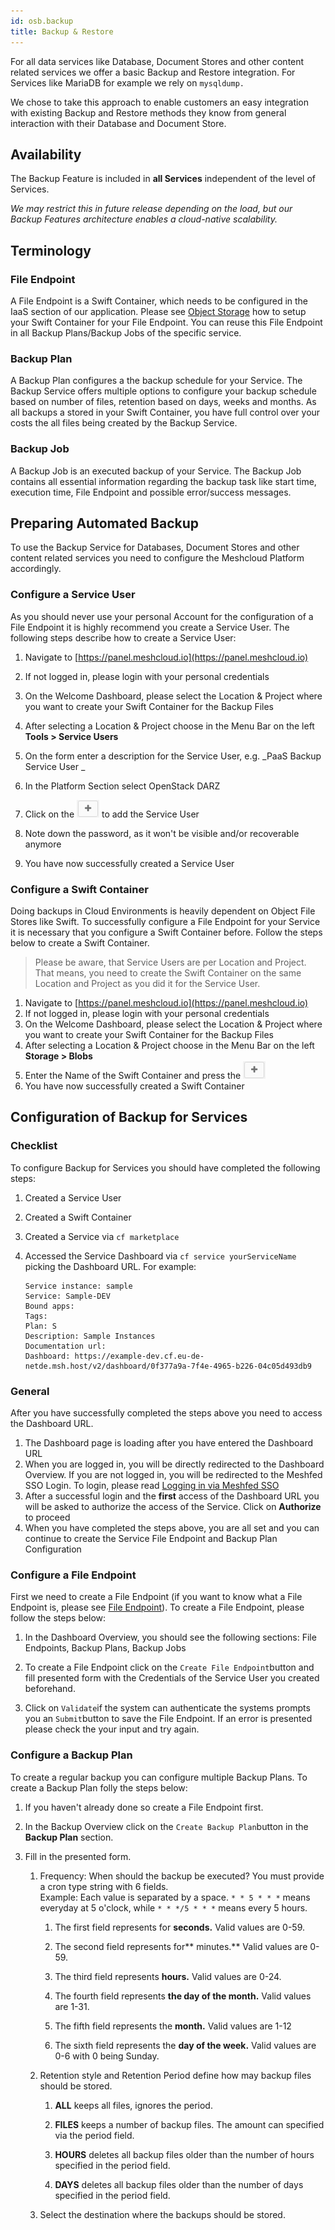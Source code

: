 ```yaml
---
id: osb.backup
title: Backup & Restore
---
```

For all data services like Database, Document Stores and other content related services we offer a basic Backup and Restore integration. For Services like MariaDB for example we rely on `mysqldump.`

We chose to take this approach to enable customers an easy integration with existing Backup and Restore methods they know from general interaction with their Database and Document Store.

## Availability

The Backup Feature is included in **all Services** independent of the level of Services.

_We may restrict this in future release depending on the load, but our Backup Features architecture enables a cloud-native scalability._

## Terminology

### File Endpoint

A File Endpoint is a Swift Container, which needs to be configured in the IaaS section of our application. Please see [Object Storage](openstack.object-storage.md) how to setup your Swift Container for your File Endpoint. You can reuse this File Endpoint in all Backup Plans/Backup Jobs of the specific service.

### Backup Plan

A Backup Plan configures a the backup schedule for your Service. The Backup Service offers multiple options to configure your backup schedule based on number of files, retention based on days, weeks and months. As all backups a stored in your Swift Container, you have full control over your costs the all files being created by the Backup Service.

### Backup Job

A Backup Job is an executed backup of your Service. The Backup Job contains all essential information regarding the backup task like start time, execution time, File Endpoint and possible error/success messages.

## Preparing Automated Backup

To use the Backup Service for Databases, Document Stores and other content related services you need to configure the Meshcloud Platform accordingly.

### Configure a Service User

As you should never use your personal Account for the configuration of a File Endpoint it is highly recommend you create a Service User. The following steps describe how to create a Service User:

1. Navigate to [https://panel.meshcloud.io](https://panel.meshcloud.io)

2. If not logged in, please login with your personal credentials

3. On the Welcome Dashboard, please select the Location & Project where you want to create your Swift Container for the Backup Files

4. After selecting a Location & Project choose in the Menu Bar on the left **Tools &gt; Service Users**

5. On the form enter a description for the Service User, e.g. _PaaS Backup Service User _

6. In the Platform Section select OpenStack DARZ

7. Click on the ![Plus sign](assets/plus-sign.png) to add the Service User

8. Note down the password, as it won't be visible and/or recoverable anymore

9. You have now successfully created a Service User

### Configure a Swift Container

Doing backups in Cloud Environments is heavily dependent on Object File Stores like Swift. To successfully configure a File Endpoint for your Service it is necessary that you configure a Swift Container before. Follow the steps below to create a Swift Container.

> Please be aware, that Service Users are per Location and Project.
> That means, you need to create the Swift Container on the same Location and Project as you did it for the Service User.

1. Navigate to [https://panel.meshcloud.io](https://panel.meshcloud.io)
2. If not logged in, please login with your personal credentials
3. On the Welcome Dashboard, please select the Location & Project where you want to create your Swift Container for the Backup Files
4. After selecting a Location & Project choose in the Menu Bar on the left **Storage &gt; Blobs**
5. Enter the Name of the Swift Container and press the ![Plus Sign](assets/plus-sign.png)
6. You have now successfully created a Swift Container

## Configuration of Backup for Services

### Checklist

To configure Backup for Services you should have completed the following steps:

1. Created a Service User
2. Created a Swift Container
3. Created a Service via `cf marketplace`
4. Accessed the Service Dashboard via `cf service yourServiceName` picking the Dashboard URL. For example:

   ```text
   Service instance: sample
   Service: Sample-DEV
   Bound apps:
   Tags:
   Plan: S
   Description: Sample Instances
   Documentation url:
   Dashboard: https://example-dev.cf.eu-de-netde.msh.host/v2/dashboard/0f377a9a-7f4e-4965-b226-04c05d493db9
   ```

### General

After you have successfully completed the steps above you need to access the Dashboard URL.

1. The Dashboard page is loading after you have entered the Dashboard URL
2. When you are logged in, you will be directly redirected to the Dashboard Overview. If you are not logged in, you will be redirected to the Meshfed SSO Login. To login, please read [Logging in via Meshfed SSO](meshcloud.profile.md#login)
3. After a successful login and the **first** access of the Dashboard URL you will be asked to authorize the access of the Service. Click on **Authorize** to proceed
4. When you have completed the steps above, you are all set and you can continue to create the Service File Endpoint and Backup Plan Configuration

### Configure a File Endpoint

First we need to create a File Endpoint \(if you want to know what a File Endpoint is, please see [File Endpoint](#file-endpoint)\). To create a File Endpoint, please follow the steps below:

1. In the Dashboard Overview, you should see the following sections: File Endpoints, Backup Plans, Backup Jobs
2. To create a File Endpoint click on the `Create File Endpoint`button and fill presented form with the Credentials of the Service User you created beforehand.

3. Click on `Validate`if the system can authenticate the systems prompts you an `Submit`button to save the File Endpoint. If an error is presented please check the  your input and try again.

### Configure a Backup Plan

To create a regular backup you can configure multiple Backup Plans. To create a Backup Plan folly the steps below:

1. If you haven't already done so create a File Endpoint first.

2. In the Backup Overview click on the `Create Backup Plan`button in the **Backup Plan** section.

3. Fill in the presented form.

   1. Frequency: When should the backup be executed? You must provide a cron type string with 6 fields.  
      Example: Each value is separated by a space. `* * 5 * * *` means everyday at 5 o'clock, while `* * */5 * * *`  means every 5 hours.

      1. The first field represents for **seconds.** Valid values are 0-59.

      2. The second field represents for** minutes.** Valid values are 0-59.

      3. The third field represents **hours.** Valid values are 0-24.

      4. The fourth field represents **the day of the month.** Valid values are 1-31.

      5. The fifth field represents the **month.** Valid values are 1-12

      6. The sixth field represents the **day of the week.** Valid values are 0-6 with 0 being Sunday.

   2. Retention style and Retention Period define how may backup files should be stored.

      1. **ALL** keeps all files, ignores the period.

      2. **FILES** keeps a number of backup files. The amount can specified via the period field.

      3. **HOURS** deletes all backup files older than the number of hours specified in the period field.

      4. **DAYS** deletes all backup files older than the number of days specified in the period field.

   3. Select the destination where the backups should be stored.

